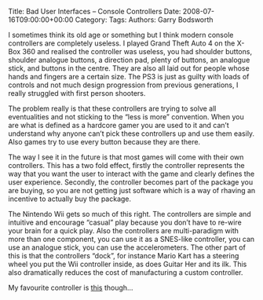 Title: Bad User Interfaces &#8211; Console Controllers
Date: 2008-07-16T09:00:00+00:00
Category: 
Tags: 
Authors: Garry Bodsworth

I sometimes think its old age or something but I think modern console controllers are completely useless. I played Grand Theft Auto 4 on the X-Box 360 and realised the controller was useless, you had shoulder buttons, shoulder analogue buttons, a direction pad, plenty of buttons, an analogue stick, and buttons in the centre. They are also all laid out for people whose hands and fingers are a certain size. The PS3 is just as guilty with loads of controls and not much design progression from previous generations, I really struggled with first person shooters.

The problem really is that these controllers are trying to solve all eventualities and not sticking to the &#8220;less is more&#8221; convention. When you are what is defined as a hardcore gamer you are used to it and can&#8217;t understand why anyone can&#8217;t pick these controllers up and use them easily. Also games try to use every button because they are there.

The way I see it in the future is that most games will come with their own controllers. This has a two fold effect, firstly the controller represents the way that you want the user to interact with the game and clearly defines the user experience. Secondly, the controller becomes part of the package you are buying, so you are not getting just software which is a way of rhaving an incentive to actually buy the package.

The Nintendo Wii gets so much of this right. The controllers are simple and intuitive and encourage &#8220;casual&#8221; play because you don&#8217;t have to re-wire your brain for a quick play. Also the controllers are multi-paradigm with more than one component, you can use it as a SNES-like controller, you can use an analogue stick, you can use the accelerometers. The other part of this is that the controllers &#8220;dock&#8221;, for instance Mario Kart has a steering wheel you put the Wii controller inside, as does Guitar Her and its ilk. This also dramatically reduces the cost of manufacturing a custom controller.

My favourite controller is [this][1] though&#8230;

 [1]: http://www.xgaming.com/